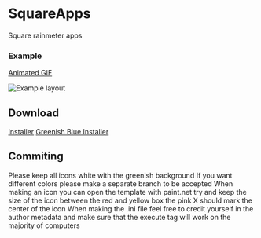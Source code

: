 # SquareApps
Square rainmeter apps

### Example
[Animated GIF](https://gfycat.com/KaleidoscopicEllipticalBlackmamba)

![Example layout](https://i.imgur.com/qyxJybw.png)

## Download
[Installer](https://github.com/Filip9696/SquareApps/raw/red/Square%20Apps_1.1R.rmskin)
[Greenish Blue Installer](https://github.com/Filip9696/SquareApps/raw/master/Square%20Apps_1.1.rmskin)

## Commiting
Please keep all icons white with the greenish background
If you want different colors please make a separate branch to be accepted
When making an icon you can open the template with paint.net try and keep the size of the icon between the red and yellow box the pink X should mark the center of the icon
When making the .ini file feel free to credit yourself in the author metadata and make sure that the execute tag will work on the majority of computers
